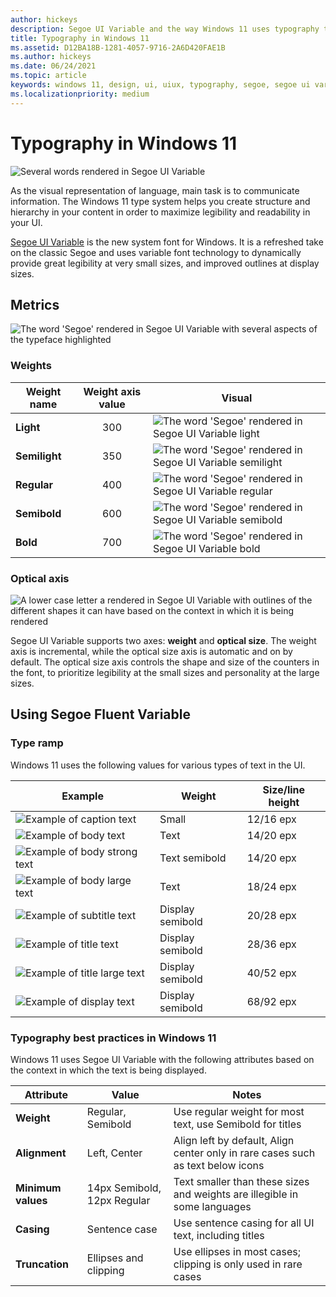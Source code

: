 ```yaml
---
author: hickeys
description: Segoe UI Variable and the way Windows 11 uses typography to communicate information
title: Typography in Windows 11
ms.assetid: D12BA18B-1281-4057-9716-2A6D420FAE1B
ms.author: hickeys
ms.date: 06/24/2021
ms.topic: article
keywords: windows 11, design, ui, uiux, typography, segoe, segoe ui variable
ms.localizationpriority: medium
---
```


# Typography in Windows 11

![Several words rendered in Segoe UI Variable](images/typography_QuickBrownFox.svg)

As the visual representation of language, main task is to communicate information. The Windows 11 type system helps you create structure and hierarchy in your content in order to maximize legibility and readability in your UI.

[Segoe UI Variable](..\downloads\index.md#fonts) is the new system font for Windows. It is a refreshed take on the classic Segoe and uses variable font technology to dynamically provide great legibility at very small sizes, and improved outlines at display sizes.

## Metrics

![The word 'Segoe' rendered in Segoe UI Variable with several aspects of the typeface highlighted](images/typography_Metrics.svg)

### Weights

| Weight name   | Weight axis value | Visual |
|---------------|:-----------------:|--------|
| **Light**     | 300               | ![The word 'Segoe' rendered in Segoe UI Variable light](images/typography_SegoeLight.svg) |
| **Semilight** | 350               | ![The word 'Segoe' rendered in Segoe UI Variable semilight](images/typography_SegoeSemiLight.svg) |
| **Regular**   | 400               | ![The word 'Segoe' rendered in Segoe UI Variable regular](images/typography_SegoeRegular.svg) |
| **Semibold**  | 600               | ![The word 'Segoe' rendered in Segoe UI Variable semibold](images/typography_SegoeSemiBold.svg) |
| **Bold**      | 700               | ![The word 'Segoe' rendered in Segoe UI Variable bold](images/typography_SegoeBold.svg) |

### Optical axis

![A lower case letter a rendered in Segoe UI Variable with outlines of the different shapes it can have based on the context in which it is being rendered](images/typography_OpticalAxis.svg)

Segoe UI Variable supports two axes: **weight** and **optical size**. The weight axis is incremental, while the optical size axis is automatic and on by default. The optical size axis controls the shape and size of the counters in the font, to prioritize legibility at the small sizes and personality at the large sizes.

## Using Segoe Fluent Variable

### Type ramp

Windows 11 uses the following values for various types of text in the UI.

| Example                                                           | Weight           | Size/line height |
|-------------------------------------------------------------------|------------------|------------------|
| ![Example of caption text](images/typography_caption.svg)| Small            | 12/16 epx        |
| ![Example of body text](images/typography_body.svg) | Text             | 14/20 epx        |
| ![Example of body strong text](images/typography_body_strong.svg)| Text semibold    | 14/20 epx        |
| ![Example of body large text](images/typography_body_large.svg)| Text             | 18/24 epx        |
| ![Example of subtitle text](images/typography_subtitle.svg)| Display semibold | 20/28 epx        |
| ![Example of title text](images/typography_title.svg)| Display semibold | 28/36 epx        |
| ![Example of title large text](images/typography_title_large.svg)| Display semibold | 40/52 epx        |
| ![Example of display text](images/typography_display.svg)| Display semibold | 68/92 epx        |

### Typography best practices in Windows 11

Windows 11 uses Segoe UI Variable with the following attributes based on the context in which the text is being displayed.

| Attribute          | Value                       | Notes       |
|--------------------|-----------------------------|-------------|
| **Weight**         | Regular, Semibold           | Use regular weight for most text, use Semibold for titles |
| **Alignment**      | Left, Center                | Align left by default, Align center only in rare cases such as text below icons |
| **Minimum values** | 14px Semibold, 12px Regular | Text smaller than these sizes and weights are illegible in some languages |
| **Casing**         | Sentence case               | Use sentence casing for all UI text, including titles |
| **Truncation**     | Ellipses and clipping       | Use ellipses in most cases; clipping is only used in rare cases |
